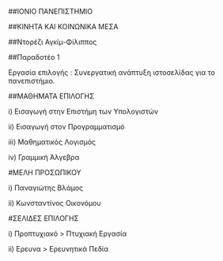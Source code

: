 ##ΙΟΝΙΟ ΠΑΝΕΠΙΣΤΗΜΙΟ

##ΚΙΝΗΤΑ ΚΑΙ ΚΟΙΝΩΝΙΚΑ ΜΕΣΑ

##Ντορέζι Αγκίμ-Φίλιππος

##Παραδοτέο 1

Εργασία επιλογής : Συνεργατική ανάπτυξη ιστοσελίδας για το πανεπιστήμιο.

##ΜΑΘΗΜΑΤΑ ΕΠΙΛΟΓΗΣ

i) Εισαγωγή στην Επιστήμη των Υπολογιστών

ii) Εισαγωγή στον Προγραμματισμό

iii) Μαθηματικός Λογισμός

iv) Γραμμική Άλγεβρα

#ΜΕΛΗ ΠΡΟΣΩΠΙΚΟΥ

i) Παναγιώτης Βλάμος

ii) Κωνσταντίνος Οικονόμου

#ΣΕΛΙΔΕΣ ΕΠΙΛΟΓΗΣ

i) Προπτυχιακό > Πτυχιακή Εργασία

ii) Ερευνα > Ερευνητικά Πεδία
